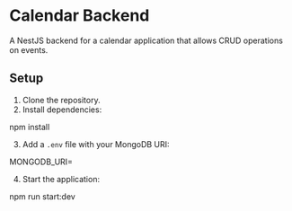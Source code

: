 # Calendar Backend

A NestJS backend for a calendar application that allows CRUD operations on events.

## Setup

1. Clone the repository.
2. Install dependencies:

npm install


3. Add a `.env` file with your MongoDB URI:

MONGODB_URI=


4. Start the application:

npm run start:dev